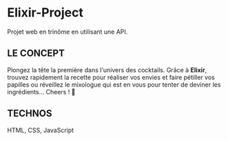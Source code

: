 # Elixir-Project
Projet web en trinôme en utilisant une API.

## LE CONCEPT
Plongez la tête la première dans l'univers des cocktails. Grâce à **Elixir**, trouvez rapidement la recette pour réaliser vos envies et faire pétiller vos papilles ou réveillez le mixologue qui est en vous pour tenter de deviner les ingrédients... Cheers ! 🍹

 ## TECHNOS
 HTML, CSS, JavaScript
